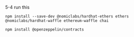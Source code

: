 5-4
run this 
```
npm install --save-dev @nomiclabs/hardhat-ethers ethers @nomiclabs/hardhat-waffle ethereum-waffle chai

```

```
npm install @openzeppelin/contracts
```